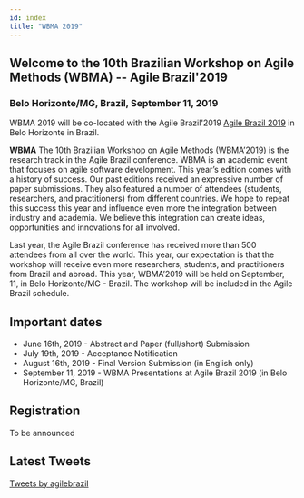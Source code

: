 ```yaml
---
id: index
title: "WBMA 2019"
---
```


## Welcome to the 10th Brazilian Workshop on Agile Methods (WBMA) -- Agile Brazil'2019
### Belo Horizonte/MG, Brazil, September 11, 2019


WBMA 2019 will be co-located with the Agile Brazil'2019 [Agile Brazil 2019](https://www.agilebrazil.com/2019/) in Belo Horizonte in Brazil.

**WBMA** The 10th Brazilian Workshop on Agile Methods (WBMA’2019) is the research track in the Agile Brazil conference.
 WBMA is an academic event that focuses on agile software development. This year’s edition comes with 
 a history of success. Our past editions received an expressive number of paper submissions. They also 
 featured a number of attendees (students, researchers, and practitioners) from different countries.
  We hope to repeat this success this year and influence even more the integration between industry 
  and academia. We believe this integration can create ideas, opportunities and innovations for all 
  involved.


Last year, the Agile Brazil conference has received more than 500 attendees from all over the world.
This year, our expectation is that the workshop will receive even more researchers,
students, and practitioners from Brazil and abroad. This year, WBMA’2019 will be held on September,
11, in Belo Horizonte/MG - Brazil. The workshop will be included in the Agile Brazil schedule.



## Important dates

- June 16th, 2019 - Abstract and Paper (full/short) Submission
- July 19th, 2019 - Acceptance Notification
- August 16th, 2019 - Final Version Submission (in English only)
- September 11, 2019  - WBMA Presentations at Agile Brazil 2019 (in Belo Horizonte/MG, Brazil)


## Registration
To be announced

## Latest Tweets

<div class="center">
  <a class="twitter-timeline" href="https://twitter.com/agilebrazil">Tweets by agilebrazil</a>
  <script async src="https://platform.twitter.com/widgets.js" charset="utf-8"></script>
</div>
